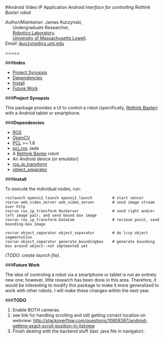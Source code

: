 #Android Video IP Application
*Android interface for controlling Rethink Baxter robot*

*Author/Maintainer:* James Kuczynski,  
&nbsp;&nbsp;&nbsp;&nbsp;&nbsp;&nbsp;Undergraduate Researcher,  
&nbsp;&nbsp;&nbsp;&nbsp;&nbsp;&nbsp;[Robotics Laboratory][5],  
&nbsp;&nbsp;&nbsp;&nbsp;&nbsp;&nbsp;[University of Massachusetts Lowell][4].  
*Email:* jkuczyns@cs.uml.edu

=====


###**Index**

- [Project Synopsis](#project-synopsis)
- [Dependencies](#dependencies)
- [Install](#install)
- [Future Work](#future-work)


###**Project Synopsis**

This package provides a UI to control a robot (specifically, [Rethink Baxter][6]) with a Android tablet or smartphone.


###**Dependencies**

- [ROS][1]
- [OpenCV][2]
- [PCL][3] >= 1.8
- [pcl_ros][3] Jade
- A [Rethink Baxter][6] robot
- An Android device (or emulator)
- [ros_ip_transform][7]
- [object_separator][8]


###**Install**

To execute the individual nodes, run:
```
roslaunch openni2_launch openni2_launch         # start sensor
rosrun web_video_server web_video_server        # send image stream over http
rosrun ros_ip_transform RosServer               # send right and/or left image pair, and send bound box image
rosrun ros_ip_transform DataCom                 # recieve point, send bounding-box image
 
rosrun object_separator object_separator        # do lccp object segmentation
rosrun object_separator generate_boundingbox    # generate bounding box around object--not implmented yet
```

*(TODO: create launch file).*


###**Future Work**

The idea of controling a robot via a smartphone or tablet is not an entirely new one; however, little research has been done in this area.  Therefore, it would be interesting to modify this package to make it more generalized to work with other robots.  I will make these changes within the next year.

###**TODO**

1) Enable BOTH cameras.
2) see link for handling scrolling and still getting correct location on webview:
        http://stackoverflow.com/questions/10808387/android-getting-exact-scroll-position-in-listview
3) Finish dealing with the backend stuff (last .java file in navigator).

[1]: http://www.ros.org/
[2]: http://opencv.org/
[3]: http://pointclouds.org/
[4]: http://www.uml.edu/
[5]: http://robotics.cs.uml.edu/
[6]: http://www.rethinkrobotics.com/baxter/
[7]: https://github.com/DeepBlue14/image_transport_inverse
[8]: https://github.com/uml-robotics/object_separator


